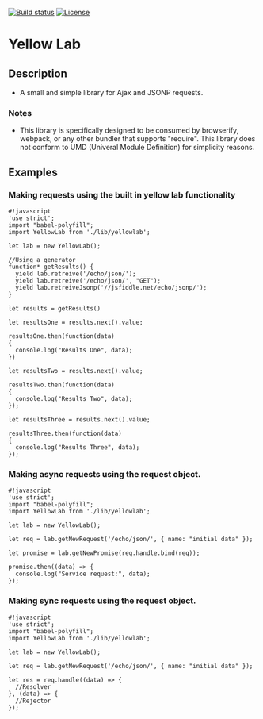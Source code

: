 [![Build status](http://travis-ci.org/exilesprx/yellow-lab.svg?branch=master)](https://travis-ci.org/exilesprx/yellow-lab/branches)
[![License](https://img.shields.io/badge/license-MIT-orange.svg)]()

# Yellow Lab

## Description

* A small and simple library for Ajax and JSONP requests.

### Notes

* This library is specifically designed to be consumed by browserify, webpack, or any other
bundler that supports "require". This library does not conform to UMD (Univeral Module Definition)
for simplicity reasons.

## Examples


### Making requests using the built in yellow lab functionality

```
#!javascript
'use strict';
import "babel-polyfill";
import YellowLab from './lib/yellowlab';

let lab = new YellowLab();

//Using a generator
function* getResults() {
  yield lab.retreive('/echo/json/');
  yield lab.retreive('/echo/json/', "GET");
  yield lab.retreiveJsonp('//jsfiddle.net/echo/jsonp/');
}

let results = getResults()

let resultsOne = results.next().value;

resultsOne.then(function(data)
{
  console.log("Results One", data);
})

let resultsTwo = results.next().value;

resultsTwo.then(function(data)
{
  console.log("Results Two", data);
});

let resultsThree = results.next().value;

resultsThree.then(function(data)
{
  console.log("Results Three", data);
});
```

### Making async requests using the request object.

```
#!javascript
'use strict';
import "babel-polyfill";
import YellowLab from './lib/yellowlab';

let lab = new YellowLab();

let req = lab.getNewRequest('/echo/json/', { name: "initial data" });

let promise = lab.getNewPromise(req.handle.bind(req));

promise.then((data) => {
  console.log("Service request:", data);
});
```

### Making sync requests using the request object.

```
#!javascript
'use strict';
import "babel-polyfill";
import YellowLab from './lib/yellowlab';

let lab = new YellowLab();

let req = lab.getNewRequest('/echo/json/', { name: "initial data" });

let res = req.handle((data) => {
  //Resolver
}, (data) => {
  //Rejector
});
```